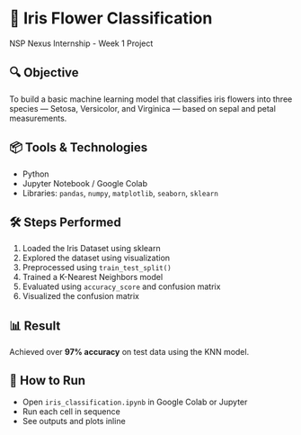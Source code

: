 # 🌸 Iris Flower Classification
NSP Nexus Internship - Week 1 Project

## 🔍 Objective
To build a basic machine learning model that classifies iris flowers into three species — Setosa, Versicolor, and Virginica — based on sepal and petal measurements.

## 📦 Tools & Technologies
- Python
- Jupyter Notebook / Google Colab
- Libraries: `pandas`, `numpy`, `matplotlib`, `seaborn`, `sklearn`

## 🛠️ Steps Performed
1. Loaded the Iris Dataset using sklearn
2. Explored the dataset using visualization
3. Preprocessed using `train_test_split()`
4. Trained a K-Nearest Neighbors model
5. Evaluated using `accuracy_score` and confusion matrix
6. Visualized the confusion matrix

## 📊 Result
Achieved over **97% accuracy** on test data using the KNN model.

## 🚀 How to Run
- Open `iris_classification.ipynb` in Google Colab or Jupyter
- Run each cell in sequence
- See outputs and plots inline


